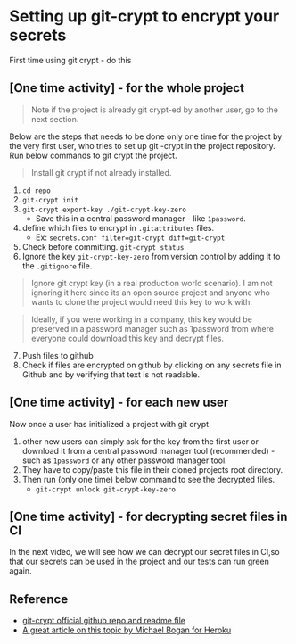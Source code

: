 # Setting up git-crypt to encrypt your secrets

First time using git crypt - do this

## [One time activity] - for the whole project

> Note if the project is already git crypt-ed by another user, go to the next section.

Below are the steps that needs to be done only one time for the project by the very first user, who tries to
set up git -crypt in the project repository. Run below commands to git crypt the project.

> Install git crypt if not already installed.

1. `cd repo`
2. `git-crypt init`
3. `git-crypt export-key ./git-crypt-key-zero`
    - Save this in a central password manager - like `1password`.
4. define which files to encrypt in `.gitattributes` files.
    - Ex: `secrets.conf filter=git-crypt diff=git-crypt`
5. Check before committing.
   `git-crypt status`
6. Ignore the key `git-crypt-key-zero` from version control by adding it to the `.gitignore` file.
> Ignore git crypt key (in a real production world scenario). 
> I am not ignoring it here since its an open source project and anyone who wants to clone the project would need this 
> key to work with. 

> Ideally, if you were working in a company, this key would be preserved in a password manager such 
> as 1password from where everyone could download this key and decrypt files.

7. Push files to github
8. Check if files are encrypted on github by clicking on any secrets file in Github and by verifying that
text is not readable.

## [One time activity] - for each new user

Now once a user has initialized a project with git crypt

1. other new users can simply ask for the key from the first user
or download it from a central password manager tool (recommended) - such as `1password` or any other password manager tool.
2. They have to copy/paste this file in their cloned projects root directory.
3. Then run (only one time) below command to see the decrypted files.
   - `git-crypt unlock git-crypt-key-zero`

## [One time activity] - for decrypting secret files in CI

In the next video, we will see how we can decrypt our secret files in CI,so that our
secrets can be used in the project and our tests can run green again.

## Reference

- [git-crypt official github repo and readme file](https://github.com/AGWA/git-crypt)
- [A great article on this topic by Michael Bogan for Heroku](https://dev.to/heroku/how-to-manage-your-secrets-with-git-crypt-56ih)
